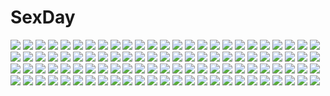 # SexDay
![](https://konachan.com/image/d8aa30f4d32f02383a3f24930e2a0859/Konachan.com%20-%2041928%20houden_eizou.jpg)
![](https://konachan.com/image/a048341e749e112a649e8b258c721f29/Konachan.com%20-%20164187%20blonde_hair%20cage%20flowers%20goth-loli%20kagamine_rin%20kanipanda%20lolita_fashion%20petals%20vocaloid%20water.jpg)
![](https://konachan.com/image/18027399c2a3013ca96a53824a02d7fd/Konachan.com%20-%2018617%20darker_than_black%20vector%20yin.jpg)
![](https://konachan.com/image/56031fbfb2f93955ea73c6d9cf15a13e/Konachan.com%20-%2015783%20sword%20tagme%20weapon.jpg)
![](https://konachan.com/image/3c0047b3872f44c04c51f93e49b2b678/Konachan.com%20-%20302714%202girls%20drink%20ia%20scarf%20school_uniform%20vocaloid%20voiceroid%20yuruno%20yuzuki_yukari.jpg)
![](https://konachan.com/jpeg/e3781c77d6ee399e74481becea921f8a/Konachan.com%20-%20212015%20bed%20blush%20breasts%20game_cg%20nipples%20nude%20purple_eyes%20purple_hair%20short_hair%20skyfish%20socks%20tougarashi_hideyu%20tsurugashima_arumi%20twintails.jpg)
![](https://konachan.com/jpeg/da1ff9640b610d044e352596aff3a69b/Konachan.com%20-%20210937%20blush%20breasts%20brown_hair%20censored%20cum%20game_cg%20long_hair%20midare_setsugekka%20nipples%20nude%20penis%20sasanome_yukina%20sex%20tagme_%28artist%29.jpg)
![](https://konachan.com/image/5ebe0370f79660b72ddf825ba2adb995/Konachan.com%20-%20100126%20hoshinokaoru%20mahou_shoujo_madoka_magica%20miki_sayaka%20sakura_kyouko.jpg)
![](https://konachan.com/image/f92c16ea8b3c36be2e71070fa74f590e/Konachan.com%20-%20119295%2047agdragon%20blue_eyes%20blue_hair%20hatsune_miku%20headphones%20jpeg_artifacts%20long_hair%20twintails%20vocaloid.jpg)
![](https://konachan.com/image/3662ba31c34cd3d08a3a2cff88ff64dd/Konachan.com%20-%20113489%20amane_kurumi%20cake%20flowers%20food%20fruit%20green_eyes%20green_hair%20hatsune_miku%20long_hair%20rose%20strawberry%20twintails%20vocaloid.jpg)
![](https://konachan.com/image/94684316744deb5595e8baa36568c879/Konachan.com%20-%20208634%20animal%20anthropomorphism%20ass%20bird%20clouds%20elbow_gloves%20feathers%20gloves%20itsu_no%20long_hair%20panties%20rensouhou-chan%20skirt%20sky%20sunset%20thighhighs%20underwear.jpg)
![](https://konachan.com/image/e20ed8766d37de61fbe1132c3719e63d/Konachan.com%20-%2057167%20araragi_koyomi%20bakemonogatari%20group%20hachikuji_mayoi%20kanbaru_suruga%20kumosuke%20loli%20male%20monogatari_%28series%29%20oshino_meme%20senjougahara_hitagi.jpg)
![](https://konachan.com/image/b73f8de57e77cd5438b914567da52b6e/Konachan.com%20-%20178882%20hatsune_miku%20sakura_miku%20vocaloid%20yayoi_%28egoistic_realism%29.jpg)
![](https://konachan.com/jpeg/a6651ba3b8a6d3bbc01e229ff0f4fa94/Konachan.com%20-%20307664%20algerie_%28azur_lane%29%20anthropomorphism%20azur_lane%20bikini%20blush%20breasts%20cropped%20gray_hair%20hat%20long_hair%20purple_eyes%20sketch%20swimsuit%20yuuki_shuri.jpg)
![](https://konachan.com/image/fe731c467ca585103c359acc7ebfed8f/Konachan.com%20-%2027903%20all_male%20code_geass%20lelouch_lamperouge%20male.jpg)
![](https://konachan.com/image/2a0d8e8a932050aaee45dbb98f23d4b1/Konachan.com%20-%20151322%20cake%20food%20glider_%28artist%29%20instrument%20jpeg_artifacts%20kagamine_len%20kagamine_rin%20male%20microphone%20piano%20vocaloid.jpg)
![](https://konachan.com/image/30e414a6a4981e948bef23d500b5edca/Konachan.com%20-%2014919%20aburame_shino%20animal%20black_hair%20dog%20gray_eyes%20headband%20hyuuga_hinata%20inuzuka_kiba%20male%20naruto%20sunglasses.jpg)
![](https://konachan.com/jpeg/6690ffa6f2bb7beb9f660d393d3ed751/Konachan.com%20-%20128553%20bed%20black_hair%20game_cg%20ichinose_yua%20long_hair%20makita_maki%20nipples%20panties%20pussy_juice%20school_uniform%20shinigami_no_testament%20underwear%20wet.jpg)
![](https://konachan.com/jpeg/86dd281cbfead762f256352f1ea09ec0/Konachan.com%20-%20278195%20abigail_williams_%28fate_grand_order%29%20blonde_hair%20blue_eyes%20bow%20dw%20fate_grand_order%20fate_%28series%29%20teddy_bear.jpg)
![](https://konachan.com/image/38c12113c5fc91432b466c68bd681fdc/Konachan.com%20-%2062892%20breasts%20cc%20cleavage%20code_geass.jpg)
![](https://konachan.com/image/34a08f4e03589b91bb1c420d7ed0e6c7/Konachan.com%20-%20190063%2033paradox%20apron%20black_hair%20braids%20breasts%20cleavage%20glasses%20green_eyes%20long_hair%20naked_apron%20original%20sideboob.jpg)
![](https://konachan.com/jpeg/08783bf40ffad8b134e7dda1539b9099/Konachan.com%20-%20240957%202girls%20animal%20ass%20barefoot%20blonde_hair%20blue_eyes%20blush%20book%20bow%20cat%20garter_belt%20horns%20long_hair%20nahaki%20original%20panties%20pink_eyes%20pink_hair%20underwear.jpg)
![](https://konachan.com/image/45c760d1aac63db19987913e37ca4f6d/Konachan.com%20-%2036955%20all_male%20animal%20black_hair%20brown_hair%20code_geass%20horse%20kururugi_suzaku%20lelouch_lamperouge%20male%20purple_eyes%20shirt%20short_hair%20sky%20tree%20uniform.jpg)
![](https://konachan.com/image/f0206467168d56cfbf867df2d5874311/Konachan.com%20-%20266949%202girls%20bikini%20blush%20breast_hold%20breasts%20choker%20fate_%28series%29%20garter%20long_hair%20nipples%20onsen%20purple_eyes%20purple_hair%20red_eyes%20swimsuit%20water%20watermark.jpg)
![](https://konachan.com/image/163f331d08f104eb48823627ccbb3f37/Konachan.com%20-%20167684%20blue_eyes%20blue_hair%20blush%20braids%20brown_hair%20logo%20long_hair%20pink_hair%20purple_eyes%20sena_mitsuki%20short_hair%20skintight%20swimsuit%20waffle%20water%20wet.jpg)
![](https://konachan.com/image/ba954d2a0d50344b1732b189d99a50c8/Konachan.com%20-%2074974%20hatsune_miku%20twintails%20vocaloid.jpg)
![](https://konachan.com/image/cdf2b486d935e4c97fdff2efe57add09/Konachan.com%20-%2030416%20bikini%20breasts%20cleavage%20maburaho%20miyama_yuna%20red_hair%20swimsuit.jpg)
![](https://konachan.com/jpeg/fe237b008c50df3327380e7e41247989/Konachan.com%20-%20155703%20akino_subaru%20bikini%20cameltoe%20fujikawa_runa%20hatsukoi_1_1%20pink_hair%20purple_eyes%20scan%20swimsuit%20wet.jpg)
![](https://konachan.com/image/2c90f52a503ea1b6435b20b690902416/Konachan.com%20-%2028439%20animal_ears%20breasts%20bunny_ears%20bunnygirl%20catgirl%20cleavage%20emudori%20game_cg%20glasses%20itou_noiji%20loli%20pink_hair%20tail%20thighhighs%20unisonshift%20waitress.jpg)
![](https://konachan.com/jpeg/85c38385d36f8cd04d35c3ab54ef7a1a/Konachan.com%20-%20181103%20book%20brown_eyes%20brown_hair%20long_hair%20nodokuroame%20school_uniform%20socks%20white.jpg)
![](https://konachan.com/image/ed6c37f1334e0b3f7b388839f15b2639/Konachan.com%20-%2084677%20breasts%20cc%20code_geass%20elbow_gloves%20gloves%20green_hair%20lelouch_lamperouge%20long_hair%20male%20nipples%20shirt_lift%20thighhighs%20underwear%20uniform.jpg)
![](https://konachan.com/jpeg/7ed64583390daee4dc5c85edebe891f4/Konachan.com%20-%2091348%20anus%20ass%20breasts%20cum%20navel%20nipples%20painpa%20pussy%20spread_pussy%20thighhighs%20uncensored.jpg)
![](https://konachan.com/image/4f502a51ef4f1a0d2f055e28c82ab747/Konachan.com%20-%20155015%20black_hair%20gloves%20hatsune_miku%20mstm%20red_eyes%20vocaloid.jpg)
![](https://konachan.com/jpeg/4cc70cd30bb2f2be93de65756fedd411/Konachan.com%20-%20203062%20alcot%20black_hair%20cameltoe%20camera%20crying%20game_cg%20long_hair%20loverec%20narumi_yuu%20panties%20pantyhose%20red_eyes%20school_uniform%20tears%20underwear.jpg)
![](https://konachan.com/image/9e0bed2131432483c040f63f32efed40/Konachan.com%20-%20264416%20aqua_eyes%20brown_eyes%20butterfly%20cape%20doll%20dress%20fate_%28series%29%20gray_hair%20headband%20iroha_%28shiki%29%20kadoc_zemlupus%20long_hair%20male%20short_hair.jpg)
![](https://konachan.com/jpeg/98d970231d14b3e8e033ba9b426ce8de/Konachan.com%20-%20266637%20black_hair%20book%20dress%20green_eyes%20long_hair%20nopan%20refeia%20scan%20socks.jpg)
![](https://konachan.com/image/d85534c7b456d1384267a63adff266dd/Konachan.com%20-%2037296%20takamizawa_natsuki%20yoake_mae_yori_ruri_iro_na.jpg)
![](https://konachan.com/image/d1a30a4a6f76a9811acbee0786e04c77/Konachan.com%20-%209819%20enma_ai%20jigoku_shoujo.jpg)
![](https://konachan.com/image/ea978562e487df5baca316498213cb73/Konachan.com%20-%2064510%20brown_hair%20dark%20hat%20jq.jpg)
![](https://konachan.com/jpeg/51dc75cc0734afd957ee49b5edc996d3/Konachan.com%20-%20291776%202girls%20barefoot%20fixro2n%20original%20pantyhose%20ruins%20short_hair%20water.jpg)
![](https://konachan.com/image/669ce381f1b893bca61fdfc2bdb3c808/Konachan.com%20-%20163630%20berrys%20black_hair%20bra%20long_hair%20morikubo_yuna%20nipples%20panties%20see_through%20sphere%20suzuhira_hiro%20underwear%20undressing%20wet.jpg)
![](https://konachan.com/image/cc95682642578fe30de402852d6d3c85/Konachan.com%20-%2033057%20luminous_arc%20rina.jpg)
![](https://konachan.com/image/448a8609563afa745162472c7708864c/Konachan.com%20-%20202790%20blonde_hair%20blue_eyes%20computer%20dress%20gloves%20gray_hair%20long_hair%20original%20pantyhose%20ponytail%20purple_hair%20short_hair%20signed%20train%20windforcelan.jpg)
![](https://konachan.com/image/141d4e419de6a011d897c619d9a76c35/Konachan.com%20-%20240021%202girls%20close%20cropped%20horns%20kanna_kamui%20kobayashi-san_chi_no_maid_dragon%20loli%20tagme_%28artist%29%20tooru_%28maidragon%29.jpg)
![](https://konachan.com/image/13473b0a0a1d876a44d7044928a4f20a/Konachan.com%20-%2027695%20mahou_sensei_negima%20miyazaki_nodoka.jpg)
![](https://konachan.com/jpeg/2bbeca222d716da0426095e90f5e8c5b/Konachan.com%20-%20237974%202girls%20aliasing%20bluekalmia%20blush%20brown_eyes%20flowers%20green_eyes%20green_hair%20komeiji_koishi%20long_hair%20mask%20pink_hair%20short_hair%20touhou%20wink.jpg)
![](https://konachan.com/image/34eaba90aa98e698da2bc6553c778cc5/Konachan.com%20-%20280543%20angelic_layer%20blue_eyes%20brown_hair%20sky%20suzuhara_misaki.jpg)
![](https://konachan.com/image/ac620a095f9df4e2ceaf6c8ef5d7454b/Konachan.com%20-%2017672%20hoshino_ruri%20long_hair%20martian_successor_nadesico%20school_uniform%20twintails%20yellow_eyes.jpg)
![](https://konachan.com/jpeg/756c87fada4c3d3c1cfc42fc1b4ccef8/Konachan.com%20-%20224476%20black_hair%20breasts%20cleavage%20game_cg%20green_eyes%20headband%20hitachi_mako%20japanese_clothes%20knife%20muririn%20ninja%20ribbons%20scarf%20senren_banka%20weapon%20yuzusoft.jpg)
![](https://konachan.com/jpeg/1f6cce7cca4b9bd5d68076ce1bf204f6/Konachan.com%20-%20216225%20blue_hair%20breasts%20cameltoe%20cleavage%20game_cg%20garter_belt%20green_eyes%20headband%20mikagami_mamizu%20thighhighs%20twintails%20whirlpool%20world_election.jpg)
![](https://konachan.com/jpeg/6fd07cdb705a19971b3f18e9f84818c7/Konachan.com%20-%20109458%20airi%20christmas%20queen%27s_blade.jpg)
![](https://konachan.com/image/7f3af2d7b667b3d58036518376dafabb/Konachan.com%20-%2094378%20kanan_%28the_last_story%29%20mistwalker%20nintendo%20sword%20the_last_story%20weapon%20white.jpg)
![](https://konachan.com/image/f55b42e9d926dd44083746d3711a47ce/Konachan.com%20-%20125607%202girls%20breasts%20horns%20hoshiguma_yuugi%20ibuki_suika%20japanese_clothes%20onsen%20petals%20pointed_ears%20touhou%20water%20wet%20xiaji.jpg)
![](https://konachan.com/image/a666bdf1e281f7cfcb7d563f0fa8181a/Konachan.com%20-%2038001%20mobile_suit_gundam%20tagme_%28character%29.jpg)
![](https://konachan.com/jpeg/4eb1d572334a968702da2f2b66fc74b0/Konachan.com%20-%20168489%20alm%20bed%20blush%20breasts%20hinata_mashiro%20imouto_sister%20long_hair%20nipples%20panties%20panty_pull%20pussy_juice%20scan%20school_uniform%20thighhighs%20underwear.jpg)
![](https://konachan.com/image/0794e14ca5cfa81389cb96541cf9053a/Konachan.com%20-%209170%20final_fantasy%20tagme%20tagme_%28character%29.jpg)
![](https://konachan.com/image/9daede135941c8823fdc2a3c8732180f/Konachan.com%20-%20171281%20aliasing%20anthropomorphism%20bodysuit%20cape%20gloves%20gray_hair%20halloween%20himuro%20kantai_collection%20orange_eyes%20pumpkin%20staff%20wo-class_aircraft_carrier.jpg)
![](https://konachan.com/image/ea74787f908cc7f70878ea5bffa03cc3/Konachan.com%20-%206774%20itou_noiji.jpg)
![](https://konachan.com/jpeg/7ad2ef0b2ec733da25921d4905cb079d/Konachan.com%20-%20185541%20anal%20anus%20blush%20bow%20breasts%20brown_hair%20game_cg%20long_hair%20marmalade%20navel%20nipples%20panties%20penis%20pussy%20red_eyes%20sex%20topless%20uncensored%20underwear%20wet.jpg)
![](https://konachan.com/image/116eeb0af0af78db6595a2ca86383cd4/Konachan.com%20-%20106855%20ao_no_exorcist%20moriyama_shiemi.jpg)
![](https://konachan.com/image/3a85a3e23a566050e686c3f5e5e59fd1/Konachan.com%20-%20238409%20all_male%20animal%20animal_ears%20asarai%20black_hair%20catboy%20cropped%20fish%20food%20hoodie%20male%20monochrome%20original%20shorts%20tail.jpg)
![](https://konachan.com/jpeg/448c5e44919b053beab9c80fc4a2d901/Konachan.com%20-%20223339%20breasts%20candy%20chocolate%20cleavage%20dress%20elbow_gloves%20food%20fruit%20gloves%20green_eyes%20ice_cream%20long_hair%20merc_storia%20strawberry%20wand%20white_hair.jpg)
![](https://konachan.com/jpeg/af8a26fcddd5517b9852fb685e68ddac/Konachan.com%20-%20274619%20aqua_eyes%20aqua_hair%20ass%20blush%20cameltoe%20gun_gale_online%20shinon_%28sao%29%20short_hair%20signed%20skintight%20swimsuit%20sword_art_online%20tsuchimiya%20white.jpg)
![](https://konachan.com/image/25d052cadc7cf92dd076ef0b8101787b/Konachan.com%20-%20181304%20animal%20bird%20clouds%20kirayoci%20nobody%20original%20pixiv_fantasia%20scenic%20sky.jpg)
![](https://konachan.com/jpeg/bc7d6ec9d9a929270b53fe8c102d7bd4/Konachan.com%20-%20255038%20blush%20bug_system%20farah_perellies%20game_cg%20haze_man_-_the_local_hero_-%20kyou_%28kurifuto%29%20long_hair%20red_eyes%20thighhighs%20white_hair.jpg)
![](https://konachan.com/image/0243a1eb0299ddd6e9c8b7a58fd5225d/Konachan.com%20-%20285222%20bike_shorts%20hammer_%28sunset_beach%29%20kanbaru_suruga%20monogatari_%28series%29%20shorts.jpg)
![](https://konachan.com/jpeg/53041158b4b3399ff0f19806c1353387/Konachan.com%20-%20303308%20animal_ears%20anthropomorphism%20azur_lane%20bed%20blush%20breasts%20brown_hair%20censored%20erect_nipples%20foxgirl%20long_hair%20nude%20sex%20uzuki_karasu%20wink.jpg)
![](https://konachan.com/jpeg/1460aee10935be5a7f59d4970c852d20/Konachan.com%20-%20220043%20hirokima%20japanese_clothes%20kimono%20night%20original%20scenic%20shrine%20torii%20umbrella%20water.jpg)
![](https://konachan.com/jpeg/249788abc418404fc615e6cccbf2e157/Konachan.com%20-%20285678%20aqua_hair%20aqua_%28konosuba%29%20ass%20cropped%20dress%20fan%20kono_subarashii_sekai_ni_shukufuku_wo%21%20long_hair%20magic%20nyatokanyaru%20upskirt%20water%20white.jpg)
![](https://konachan.com/image/a51ed887d0d92ef6e001e281ba55ee44/Konachan.com%20-%20109981%20blonde_hair%20brown_eyes%20brown_hair%20dress%20flowers%20green_eyes%20hat%20maribel_han%20ruins%20scenic%20shinta_%28hmmuk%29%20tie%20touhou%20usami_renko.jpg)
![](https://konachan.com/jpeg/db8aa2f9a77f10dafbad5f0b24379a19/Konachan.com%20-%20115733%20bed%20blue_eyes%20blush%20breasts%20brown_hair%20censored%20game_cg%20koi_de_wa_naku%20makishima_yumi%20navel%20nipples%20nude%20pussy%20short_hair%20tomose_shunsaku.jpg)
![](https://konachan.com/image/d9cb51734c7a70a33448788966370d9f/Konachan.com%20-%20264919%20blonde_hair%20blue_eyes%20breasts%20cleavage%20dress%20glasses%20houtengeki%20long_hair%20original%20pantyhose%20pointed_ears%20ponytail%20third-party_edit%20white.jpg)
![](https://konachan.com/image/4574fd1e4c5d8b42bd34a56dd3a371b1/Konachan.com%20-%2079742%20aqua_eyes%20aqua_hair%20grass%20hatsune_miku%20headphones%20long_hair%20skirt%20sky%20thighhighs%20twintails%20vocaloid.jpg)
![](https://konachan.com/image/576d7c32c16c82aa7572d5b93930975f/Konachan.com%20-%2099507%20aqua_eyes%20aqua_hair%20blue_eyes%20blue_hair%20glasses%20green_eyes%20green_hair%20group%20gumi%20hat%20kaai_yuki%20kagamine_len%20kagamine_rin%20male%20vocaloid%20white%20wink.jpg)
![](https://konachan.com/image/ee7731e58bf6848610fe0d3794af5993/Konachan.com%20-%2018188%20pacifica_casull%20raquel_casull%20scrapped_princess.jpg)
![](https://konachan.com/image/49e576ee4b4097049eea648fe76950f3/Konachan.com%20-%20225177%20animal%20bird%20chai_%28artist%29%20drink%20original%20sketch.jpg)
![](https://konachan.com/image/0db3e84cb2b80f3acb1d0c41b1fc7c0b/Konachan.com%20-%2014788%20iro_asobi%20nagomi%20tagme%20tenmu_shinryuusai.jpg)
![](https://konachan.com/image/8cc006b9506d4aa861376e7c86586634/Konachan.com%20-%20294570%20animal_ears%20bunny_ears%20bunnygirl%20kamu_kame%20original.jpg)
![](https://konachan.com/jpeg/202fc570b4d4314074598980b73e5010/Konachan.com%20-%20171694%202girls%20anthropomorphism%20brown_eyes%20brown_hair%20kantai_collection%20kneehighs%20ooi_%28kancolle%29%20panties%20school_uniform%20skirt%20socks%20suzumeko%20underwear.jpg)
![](https://konachan.com/jpeg/5ce59d8d32a4e2b58cb8173723b1d895/Konachan.com%20-%20174874%20blonde_hair%20blue_eyes%20breasts%20censored%20cum%20dress%20game_cg%20long_hair%20nipples%20no_bra%20nopan%20penis%20pussy%20sex%20tenmaso%20tsukioka_izumi%20whirlpool.jpg)
![](https://konachan.com/jpeg/c8bd0e9fb65c31ec1b079832cabf040a/Konachan.com%20-%20237751%202girls%20breasts%20brown_hair%20cape%20cleavage%20dualscreen%20hajin%20headphones%20hijiri_byakuren%20orange_eyes%20purple_eyes%20short_hair%20touhou%20toyosatomimi_no_miko.jpg)
![](https://konachan.com/image/195637d13e1e574f1f6ee5513021032d/Konachan.com%20-%2010044%202girls%20blush%20breasts%20brown_eyes%20brown_hair%20christmas%20cleavage%20hat%20long_hair%20orange_eyes%20orange_hair%20rara_mitsuki%20santa_costume%20santa_hat%20snow.jpg)
![](https://konachan.com/jpeg/225629a1cada45e8921c559d89c2bfc5/Konachan.com%20-%20116629%20bonnou-s-rice%20flowers%20megurine_luka%20vocaloid.jpg)
![](https://konachan.com/image/b942f1015a6c06b6986df41d82e3f37b/Konachan.com%20-%20138309%20goggles%20gumi%20nou%20vocaloid.jpg)
![](https://konachan.com/image/540dad275af9d41268cce2e293cb8408/Konachan.com%20-%2024195%20animal_ears%20bow%20bunny_ears%20bunnygirl%20dress%20fang%20gloves%20hat%20logo%20mugi-maru%20nakahara_komugi%20nurse%20poyoyon_rokku%20red_eyes%20red_hair.jpg)
![](https://konachan.com/jpeg/926eb68a4ab3dd7b35b639271a27be81/Konachan.com%20-%20131670%20bicolored_eyes%20blonde_hair%20game_cg%20kimishima_ao%20otome_ga_tsumugu_koi_no_canvas%20shishidou_chiharu%20skirt%20sport%20tennis.jpg)
![](https://konachan.com/jpeg/df083ec6f327074a82b6388455b1ce36/Konachan.com%20-%20132003%20ball%20bow%20breast_grab%20brown_hair%20game_cg%20kimishima_ao%20miyama_mizuki%20ootori_rena%20otome_ga_tsumugu_koi_no_canvas%20red_hair%20skirt%20sport%20tennis.jpg)
![](https://konachan.com/image/2c8c12a58dcb84183c92a5b99aa3c0c8/Konachan.com%20-%20234665%20anthropomorphism%20aqua_eyes%20aqua_hair%20blush%20food%20fruit%20gloves%20kantai_collection%20orange_%28fruit%29%20short_hair%20twinameless%20urakaze_%28kancolle%29.jpg)
![](https://konachan.com/image/7108e41bb392f663329542d9a5486b44/Konachan.com%20-%2062425%20amano_tooko%20bungaku_shoujo.jpg)
![](https://konachan.com/jpeg/4e24a10a69a1c9f9b131b0eef6a7aa16/Konachan.com%20-%20250660%20bikini%20black_hair%20blonde_hair%20blush%20breasts%20couch%20drink%20gamers%21%20green_eyes%20long_hair%20ooiso_niina%20purple_eyes%20short_hair%20swimsuit%20yellow_eyes.jpg)
![](https://konachan.com/image/5f0c9425cfe5b092c8cc693cedc727c6/Konachan.com%20-%20175499%20bandage%20boots%20chibi%20collar%20glasses%20gloves%20headband%20kaya%20kneehighs%20long_hair%20navel%20ponytail%20red_eyes%20sarashi%20short_hair%20skirt%20twintails%20underwear.jpg)
![](https://konachan.com/jpeg/ae5654e4a8b858bda4c65b544c10ff8d/Konachan.com%20-%20160741%20gumi%20hat%20microphone%20mizutame_tori%20vocaloid.jpg)
![](https://konachan.com/image/01d5b8f733fc77bc1f63cff57128b840/Konachan.com%20-%20200643%20aqua_eyes%20black_hair%20gray%20long_hair%20nuwanko%20original%20petals%20polychromatic%20ribbons.jpg)
![](https://konachan.com/jpeg/1648037aa64c343e0fd58d5fc965c9c9/Konachan.com%20-%20282662%20breast_grab%20breasts%20cropped%20cum%20nipples%20no_bra%20noire%20oekakizuki%20panties%20panty_pull%20penis%20pussy%20sex%20signed%20stockings%20thighhighs%20uncensored%20underwear.jpg)
![](https://konachan.com/image/b4308a70ca2a2fea3d74e8884ec926c1/Konachan.com%20-%2059230%20chibi%20gumi%20hahifuhe%20vocaloid%20white.jpg)
![](https://konachan.com/image/9bd6b694fb22e1c76d882aba37e73c21/Konachan.com%20-%20275489%20althea_%28sakiya0000%29%20breasts%20brown_hair%20cropped%20instrument%20nipples%20nude%20original%20piano%20short_hair.jpg)
![](https://konachan.com/image/ec1d5e42c500de451ca62413583a8ffb/Konachan.com%20-%20199268%20apron%20aqua_eyes%20aqua_hair%20bra%20breasts%20headband%20kai_yuuki%20nipples%20nopan%20original%20school_uniform%20shirt_lift%20thighhighs%20underwear.jpg)
![](https://konachan.com/image/a51e55261b3bb5f7872b16e4c78d9c49/Konachan.com%20-%20240988%20aqua_eyes%20aqua_hair%20ass%20hatsune_miku%20long_hair%20maru_%28maru1625%29%20panties%20ribbons%20skirt%20twintails%20underwear%20vocaloid.jpg)
![](https://konachan.com/image/8ac1959752d1d76f13ffcb5959c966d2/Konachan.com%20-%20118719%20dress%20hatsune_miku%20tansuke%20twintails%20vocaloid.jpg)
![](https://konachan.com/image/5ee1cca87d1fa94a485578492052683d/Konachan.com%20-%20162288%20blonde_hair%20blue_eyes%20bow%20clouds%20dress%20medicine_melancholy%20nekominase%20ribbons%20sky%20touhou.jpg)
